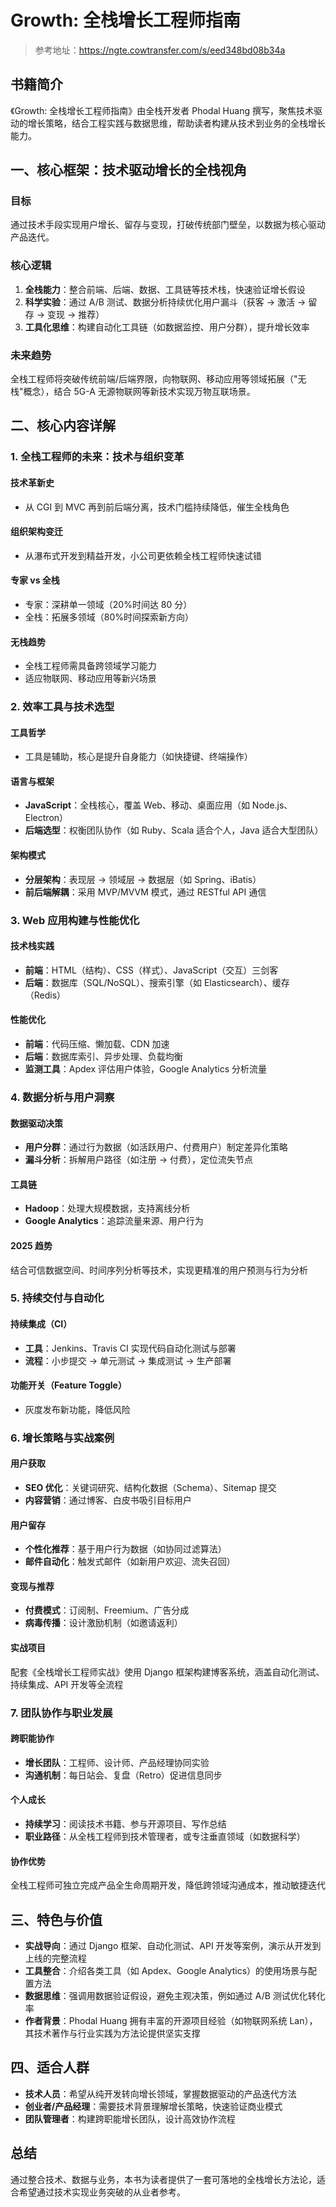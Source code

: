 # Growth: 全栈增长工程师指南

> 参考地址：https://ngte.cowtransfer.com/s/eed348bd08b34a

## 书籍简介

《Growth: 全栈增长工程师指南》由全栈开发者 Phodal Huang 撰写，聚焦技术驱动的增长策略，结合工程实践与数据思维，帮助读者构建从技术到业务的全栈增长能力。

## 一、核心框架：技术驱动增长的全栈视角

### 目标

通过技术手段实现用户增长、留存与变现，打破传统部门壁垒，以数据为核心驱动产品迭代。

### 核心逻辑

1. **全栈能力**：整合前端、后端、数据、工具链等技术栈，快速验证增长假设
2. **科学实验**：通过 A/B 测试、数据分析持续优化用户漏斗（获客 → 激活 → 留存 → 变现 → 推荐）
3. **工具化思维**：构建自动化工具链（如数据监控、用户分群），提升增长效率

### 未来趋势

全栈工程师将突破传统前端/后端界限，向物联网、移动应用等领域拓展（"无栈"概念），结合 5G-A 无源物联网等新技术实现万物互联场景。

## 二、核心内容详解

### 1. 全栈工程师的未来：技术与组织变革

#### 技术革新史

- 从 CGI 到 MVC 再到前后端分离，技术门槛持续降低，催生全栈角色

#### 组织架构变迁

- 从瀑布式开发到精益开发，小公司更依赖全栈工程师快速试错

#### 专家 vs 全栈

- 专家：深耕单一领域（20%时间达 80 分）
- 全栈：拓展多领域（80%时间探索新方向）

#### 无栈趋势

- 全栈工程师需具备跨领域学习能力
- 适应物联网、移动应用等新兴场景

### 2. 效率工具与技术选型

#### 工具哲学

- 工具是辅助，核心是提升自身能力（如快捷键、终端操作）

#### 语言与框架

- **JavaScript**：全栈核心，覆盖 Web、移动、桌面应用（如 Node.js、Electron）
- **后端选型**：权衡团队协作（如 Ruby、Scala 适合个人，Java 适合大型团队）

#### 架构模式

- **分层架构**：表现层 → 领域层 → 数据层（如 Spring、iBatis）
- **前后端解耦**：采用 MVP/MVVM 模式，通过 RESTful API 通信

### 3. Web 应用构建与性能优化

#### 技术栈实践

- **前端**：HTML（结构）、CSS（样式）、JavaScript（交互）三剑客
- **后端**：数据库（SQL/NoSQL）、搜索引擎（如 Elasticsearch）、缓存（Redis）

#### 性能优化

- **前端**：代码压缩、懒加载、CDN 加速
- **后端**：数据库索引、异步处理、负载均衡
- **监测工具**：Apdex 评估用户体验，Google Analytics 分析流量

### 4. 数据分析与用户洞察

#### 数据驱动决策

- **用户分群**：通过行为数据（如活跃用户、付费用户）制定差异化策略
- **漏斗分析**：拆解用户路径（如注册 → 付费），定位流失节点

#### 工具链

- **Hadoop**：处理大规模数据，支持离线分析
- **Google Analytics**：追踪流量来源、用户行为

#### 2025 趋势

结合可信数据空间、时间序列分析等技术，实现更精准的用户预测与行为分析

### 5. 持续交付与自动化

#### 持续集成（CI）

- **工具**：Jenkins、Travis CI 实现代码自动化测试与部署
- **流程**：小步提交 → 单元测试 → 集成测试 → 生产部署

#### 功能开关（Feature Toggle）

- 灰度发布新功能，降低风险

### 6. 增长策略与实战案例

#### 用户获取

- **SEO 优化**：关键词研究、结构化数据（Schema）、Sitemap 提交
- **内容营销**：通过博客、白皮书吸引目标用户

#### 用户留存

- **个性化推荐**：基于用户行为数据（如协同过滤算法）
- **邮件自动化**：触发式邮件（如新用户欢迎、流失召回）

#### 变现与推荐

- **付费模式**：订阅制、Freemium、广告分成
- **病毒传播**：设计激励机制（如邀请返利）

#### 实战项目

配套《全栈增长工程师实战》使用 Django 框架构建博客系统，涵盖自动化测试、持续集成、API 开发等全流程

### 7. 团队协作与职业发展

#### 跨职能协作

- **增长团队**：工程师、设计师、产品经理协同实验
- **沟通机制**：每日站会、复盘（Retro）促进信息同步

#### 个人成长

- **持续学习**：阅读技术书籍、参与开源项目、写作总结
- **职业路径**：从全栈工程师到技术管理者，或专注垂直领域（如数据科学）

#### 协作优势

全栈工程师可独立完成产品全生命周期开发，降低跨领域沟通成本，推动敏捷迭代

## 三、特色与价值

- **实战导向**：通过 Django 框架、自动化测试、API 开发等案例，演示从开发到上线的完整流程
- **工具整合**：介绍各类工具（如 Apdex、Google Analytics）的使用场景与配置方法
- **数据思维**：强调用数据验证假设，避免主观决策，例如通过 A/B 测试优化转化率
- **作者背景**：Phodal Huang 拥有丰富的开源项目经验（如物联网系统 Lan），其技术著作与行业实践为方法论提供坚实支撑

## 四、适合人群

- **技术人员**：希望从纯开发转向增长领域，掌握数据驱动的产品迭代方法
- **创业者/产品经理**：需要技术背景理解增长策略，快速验证商业模式
- **团队管理者**：构建跨职能增长团队，设计高效协作流程

## 总结

通过整合技术、数据与业务，本书为读者提供了一套可落地的全栈增长方法论，适合希望通过技术实现业务突破的从业者参考。
